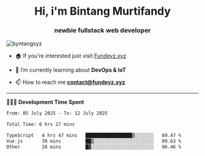 <h1 align="center">Hi, i'm Bintang Murtifandy</h1>
<h3 align="center">newbie fullstack web developer</h3>

<p align="left"> <img src="https://komarev.com/ghpvc/?username=byntangxyz&label=Profile%20views&color=0e75b6&style=flat" alt="byntangxyz" /> </p>

- 🏠 If you're interested just visit [Fundevz.xyz](https://fundevz.xyz)

- 🌱 I’m currently learning about **DevOps & IoT**

- 📫 How to reach me **[contact@fundevz.xyz](mailto:contact@fundevz.xyz)**

<hr />

👩🏿‍💻 **Development Time Spent**

<p><!--START_SECTION:waka-->

```txt
From: 05 July 2025 - To: 12 July 2025

Total Time: 6 hrs 27 mins

TypeScript   4 hrs 47 mins   █████████████████▒░░░░░░░   69.47 %
Vue.js       39 mins         ██▒░░░░░░░░░░░░░░░░░░░░░░   09.63 %
Other        26 mins         █▓░░░░░░░░░░░░░░░░░░░░░░░   06.46 %
```

<!--END_SECTION:waka--></p>
